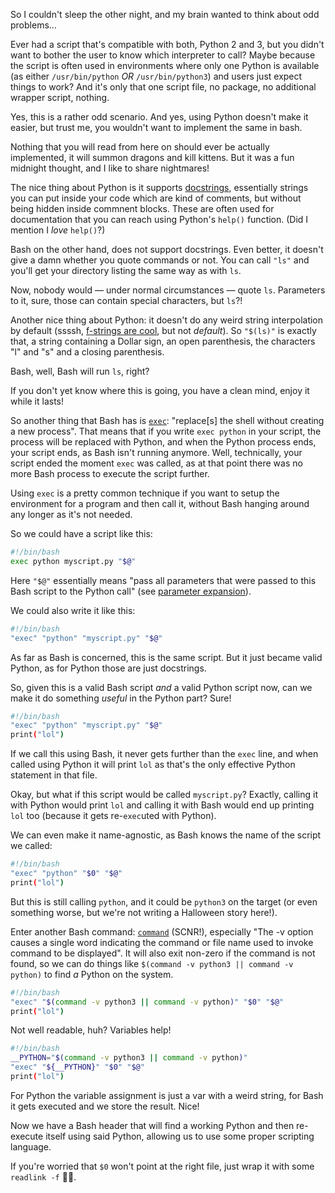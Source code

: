 <!--
.. title: I just want to run this one Python script
.. slug: i-just-want-to-run-this-one-python-script
.. date: 2021-11-06 19:03:45 UTC
.. tags: english,planet-debian,software,linux
.. category: 
.. link: 
.. description: 
.. type: text
-->

So I couldn't sleep the other night, and my brain wanted to think about odd problems…

Ever had a script that's compatible with both, Python 2 and 3, but you didn't want to bother the user to know which interpreter to call? Maybe because the script is often used in environments where only one Python is available (as either `/usr/bin/python` *OR* `/usr/bin/python3`) and users just expect things to work? And it's only that one script file, no package, no additional wrapper script, nothing.

Yes, this is a rather odd scenario. And yes, using Python doesn't make it easier, but trust me, you wouldn't want to implement the same in bash.

Nothing that you will read from here on should ever be actually implemented, it will summon dragons and kill kittens. But it was a fun midnight thought, and I like to share nightmares!

The nice thing about Python is it supports [docstrings](https://en.wikipedia.org/wiki/Docstring), essentially strings you can put inside your code which are kind of comments, but without being hidden inside commnent blocks. These are often used for documentation that you can reach using Python's `help()` function. (Did I mention I *love* `help()`?)

Bash on the other hand, does not support docstrings. Even better, it doesn't give a damn whether you quote commands or not. You can call `"ls"` and you'll get your directory listing the same way as with `ls`.

Now, nobody would — under normal circumstances — quote `ls`. Parameters to it, sure, those can contain special characters, but `ls`?!

Another nice thing about Python: it doesn't do any weird string interpolation by default (ssssh, [f-strings are cool](https://www.python.org/dev/peps/pep-0498/), but not *default*). So `"$(ls)"` is exactly that, a string containing a Dollar sign, an open parenthesis, the characters "l" and "s" and a closing parenthesis.

Bash, well, Bash will run `ls`, right?

If you don't yet know where this is going, you have a clean mind, enjoy it while it lasts!

So another thing that Bash has is [`exec`](https://www.gnu.org/savannah-checkouts/gnu/bash/manual/bash.html#Shell-Builtin-Commands): "replace[s] the shell without creating a new process". That means that if you write `exec python` in your script, the process will be replaced with Python, and when the Python process ends, your script ends, as Bash isn't running anymore. Well, technically, your script ended the moment `exec` was called, as at that point there was no more Bash process to execute the script further.

Using `exec` is a pretty common technique if you want to setup the environment for a program and then call it, without Bash hanging around any longer as it's not needed.

So we could have a script like this:

```bash
#!/bin/bash
exec python myscript.py "$@"
```

Here `"$@"` essentially means "pass all parameters that were passed to this Bash script to the Python call" (see [parameter expansion](https://www.gnu.org/savannah-checkouts/gnu/bash/manual/bash.html#Shell-Parameter-Expansion)).

We could also write it like this:

```bash
#!/bin/bash
"exec" "python" "myscript.py" "$@"
```

As far as Bash is concerned, this is the same script. But it just became valid Python, as for Python those are just docstrings.

So, given this is a valid Bash script *and* a valid Python script now, can we make it do something *useful* in the Python part? Sure!

```bash
#!/bin/bash
"exec" "python" "myscript.py" "$@"
print("lol")
```

If we call this using Bash, it never gets further than the `exec` line, and when called using Python it will print `lol` as that's the only effective Python statement in that file.

Okay, but what if this script would be called `myscript.py`? Exactly, calling it with Python would print `lol` and calling it with Bash would end up printing `lol` too (because it gets re-`exec`uted with Python).

We can even make it name-agnostic, as Bash knows the name of the script we called:

```bash
#!/bin/bash
"exec" "python" "$0" "$@"
print("lol")
```

But this is still calling `python`, and it could be `python3` on the target (or even something worse, but we're not writing a Halloween story here!).

Enter another Bash command: [`command`](https://www.gnu.org/savannah-checkouts/gnu/bash/manual/bash.html#Bash-Builtins) (SCNR!), especially "The -v option causes a single word indicating the command or file name used to invoke command to be displayed". It will also exit non-zero if the command is not found, so we can do things like `$(command -v python3 || command -v python)` to find *a* Python on the system.

```bash
#!/bin/bash
"exec" "$(command -v python3 || command -v python)" "$0" "$@"
print("lol")
```

Not well readable, huh? Variables help!

```bash
#!/bin/bash
__PYTHON="$(command -v python3 || command -v python)"
"exec" "${__PYTHON}" "$0" "$@"
print("lol")
```

For Python the variable assignment is just a var with a weird string, for Bash it gets executed and we store the result. Nice!

Now we have a Bash header that will find a working Python and then re-execute itself using said Python, allowing us to use some proper scripting language.

If you're worried that `$0` won't point at the right file, just wrap it with some `readlink -f` 🤷‍♀️.

